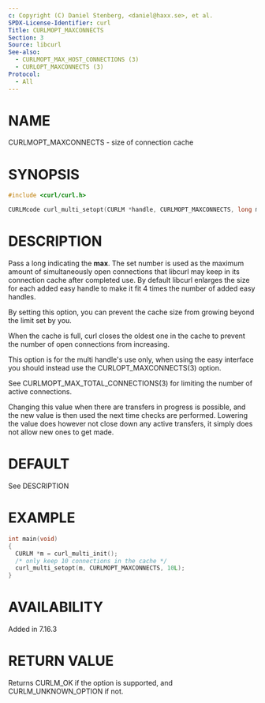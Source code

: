 ```yaml
---
c: Copyright (C) Daniel Stenberg, <daniel@haxx.se>, et al.
SPDX-License-Identifier: curl
Title: CURLMOPT_MAXCONNECTS
Section: 3
Source: libcurl
See-also:
  - CURLMOPT_MAX_HOST_CONNECTIONS (3)
  - CURLOPT_MAXCONNECTS (3)
Protocol:
  - All
---
```


# NAME

CURLMOPT_MAXCONNECTS - size of connection cache

# SYNOPSIS

~~~c
#include <curl/curl.h>

CURLMcode curl_multi_setopt(CURLM *handle, CURLMOPT_MAXCONNECTS, long max);
~~~

# DESCRIPTION

Pass a long indicating the **max**. The set number is used as the maximum
amount of simultaneously open connections that libcurl may keep in its
connection cache after completed use. By default libcurl enlarges the size for
each added easy handle to make it fit 4 times the number of added easy
handles.

By setting this option, you can prevent the cache size from growing beyond the
limit set by you.

When the cache is full, curl closes the oldest one in the cache to prevent the
number of open connections from increasing.

This option is for the multi handle's use only, when using the easy interface
you should instead use the CURLOPT_MAXCONNECTS(3) option.

See CURLMOPT_MAX_TOTAL_CONNECTIONS(3) for limiting the number of active
connections.

Changing this value when there are transfers in progress is possible, and the
new value is then used the next time checks are performed. Lowering the value
does however not close down any active transfers, it simply does not allow new
ones to get made.

# DEFAULT

See DESCRIPTION

# EXAMPLE

~~~c
int main(void)
{
  CURLM *m = curl_multi_init();
  /* only keep 10 connections in the cache */
  curl_multi_setopt(m, CURLMOPT_MAXCONNECTS, 10L);
}
~~~

# AVAILABILITY

Added in 7.16.3

# RETURN VALUE

Returns CURLM_OK if the option is supported, and CURLM_UNKNOWN_OPTION if not.
